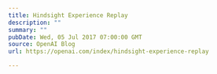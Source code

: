 ```yaml
---
title: Hindsight Experience Replay
description: ""
summary: ""
pubDate: Wed, 05 Jul 2017 07:00:00 GMT
source: OpenAI Blog
url: https://openai.com/index/hindsight-experience-replay

---
```



